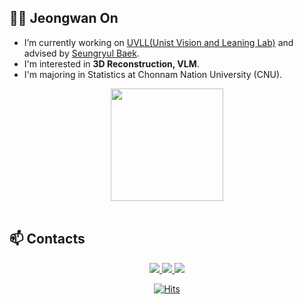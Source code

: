## 🙋‍♂️ Jeongwan On

- I’m currently working on [UVLL(Unist Vision and Leaning Lab)](http://vision.unist.ac.kr/) and advised by [Seungryul Baek](https://sites.google.com/site/bsrvision00/).
- I'm interested in **3D Reconstruction, VLM**.
- I'm majoring in Statistics at Chonnam Nation University (CNU).

<div align = "center">
  <img height="180em" src="https://github-readme-stats-sigma-five.vercel.app/api?username=on-jungwoan&theme=dark&show_icons=true&locale=en&include_all_commits=false&&count_private=true" />
</div>

<br>


## 📫 Contacts

<div align=center>

  <a href="https://on-jungwoan.github.io/">
    <img src="https://img.shields.io/badge/Blog-181717?style=flat-square&logo=github&logoColor=white">
  </a>

  <a href="mailto:slalghsrm1@gmail.com">
    <img src="https://img.shields.io/badge/Gmail-EA4335?style=flat-square&logo=gmail&logoColor=white">
  </a>

  <a href="https://www.linkedin.com/in/jeongwan-on-27698b290/">
    <img src="https://img.shields.io/badge/LinkedIn-0A66C2?style=flat-square&logo=linkedin&logoColor=white">
  </a>

  <br>

  [![Hits](https://hits.seeyoufarm.com/api/count/incr/badge.svg?url=https%3A%2F%2Fgithub.com%2FOn-JungWoan&count_bg=%235ECA0B&title_bg=%23555555&icon=github.svg&icon_color=%23E7E7E7&title=hits&edge_flat=false)](https://hits.seeyoufarm.com)
</div>
